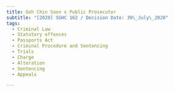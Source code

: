 ```yaml
---
title: Goh Chin Soon v Public Prosecutor
subtitle: "[2020] SGHC 162 / Decision Date: 30\_July\_2020"
tags:
  - Criminal Law
  - Statutory offences
  - Passports Act
  - Criminal Procedure and Sentencing
  - Trials
  - Charge
  - Alteration
  - Sentencing
  - Appeals

---
```


